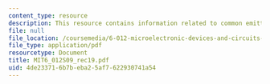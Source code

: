 ```yaml
---
content_type: resource
description: This resource contains information related to common emitter amplifier.
file: null
file_location: /coursemedia/6-012-microelectronic-devices-and-circuits-spring-2009/4de233716b7beba25af7622930741a54_MIT6_012S09_rec19.pdf
file_type: application/pdf
resourcetype: Document
title: MIT6_012S09_rec19.pdf
uid: 4de23371-6b7b-eba2-5af7-622930741a54
---
```

